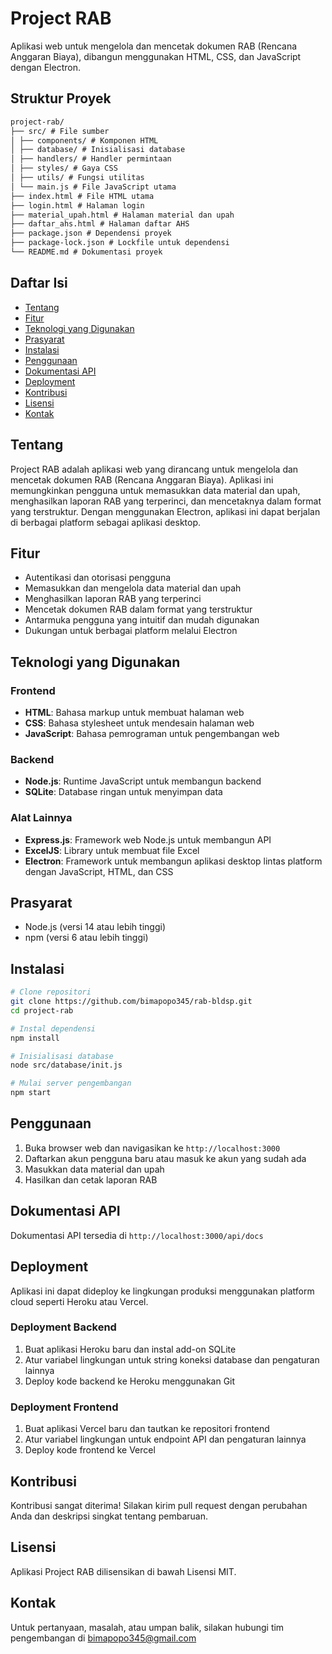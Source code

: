 # Project RAB

Aplikasi web untuk mengelola dan mencetak dokumen RAB (Rencana Anggaran Biaya), dibangun menggunakan HTML, CSS, dan JavaScript dengan Electron.

## Struktur Proyek

```markdown
project-rab/
├── src/ # File sumber
│ ├── components/ # Komponen HTML
│ ├── database/ # Inisialisasi database
│ ├── handlers/ # Handler permintaan
│ ├── styles/ # Gaya CSS
│ ├── utils/ # Fungsi utilitas
│ └── main.js # File JavaScript utama
├── index.html # File HTML utama
├── login.html # Halaman login
├── material_upah.html # Halaman material dan upah
├── daftar_ahs.html # Halaman daftar AHS
├── package.json # Dependensi proyek
├── package-lock.json # Lockfile untuk dependensi
└── README.md # Dokumentasi proyek
```

## Daftar Isi

- [Tentang](#tentang)
- [Fitur](#fitur)
- [Teknologi yang Digunakan](#teknologi-yang-digunakan)
- [Prasyarat](#prasyarat)
- [Instalasi](#instalasi)
- [Penggunaan](#penggunaan)
- [Dokumentasi API](#dokumentasi-api)
- [Deployment](#deployment)
- [Kontribusi](#kontribusi)
- [Lisensi](#lisensi)
- [Kontak](#kontak)

## Tentang

Project RAB adalah aplikasi web yang dirancang untuk mengelola dan mencetak dokumen RAB (Rencana Anggaran Biaya). Aplikasi ini memungkinkan pengguna untuk memasukkan data material dan upah, menghasilkan laporan RAB yang terperinci, dan mencetaknya dalam format yang terstruktur. Dengan menggunakan Electron, aplikasi ini dapat berjalan di berbagai platform sebagai aplikasi desktop.

## Fitur

- Autentikasi dan otorisasi pengguna
- Memasukkan dan mengelola data material dan upah
- Menghasilkan laporan RAB yang terperinci
- Mencetak dokumen RAB dalam format yang terstruktur
- Antarmuka pengguna yang intuitif dan mudah digunakan
- Dukungan untuk berbagai platform melalui Electron

## Teknologi yang Digunakan

### Frontend

- **HTML**: Bahasa markup untuk membuat halaman web
- **CSS**: Bahasa stylesheet untuk mendesain halaman web
- **JavaScript**: Bahasa pemrograman untuk pengembangan web

### Backend

- **Node.js**: Runtime JavaScript untuk membangun backend
- **SQLite**: Database ringan untuk menyimpan data

### Alat Lainnya

- **Express.js**: Framework web Node.js untuk membangun API
- **ExcelJS**: Library untuk membuat file Excel
- **Electron**: Framework untuk membangun aplikasi desktop lintas platform dengan JavaScript, HTML, dan CSS

## Prasyarat

- Node.js (versi 14 atau lebih tinggi)
- npm (versi 6 atau lebih tinggi)

## Instalasi

```bash
# Clone repositori
git clone https://github.com/bimapopo345/rab-bldsp.git
cd project-rab

# Instal dependensi
npm install

# Inisialisasi database
node src/database/init.js

# Mulai server pengembangan
npm start
```

## Penggunaan

1. Buka browser web dan navigasikan ke `http://localhost:3000`
2. Daftarkan akun pengguna baru atau masuk ke akun yang sudah ada
3. Masukkan data material dan upah
4. Hasilkan dan cetak laporan RAB

## Dokumentasi API

Dokumentasi API tersedia di `http://localhost:3000/api/docs`

## Deployment

Aplikasi ini dapat dideploy ke lingkungan produksi menggunakan platform cloud seperti Heroku atau Vercel.

### Deployment Backend

1. Buat aplikasi Heroku baru dan instal add-on SQLite
2. Atur variabel lingkungan untuk string koneksi database dan pengaturan lainnya
3. Deploy kode backend ke Heroku menggunakan Git

### Deployment Frontend

1. Buat aplikasi Vercel baru dan tautkan ke repositori frontend
2. Atur variabel lingkungan untuk endpoint API dan pengaturan lainnya
3. Deploy kode frontend ke Vercel

## Kontribusi

Kontribusi sangat diterima! Silakan kirim pull request dengan perubahan Anda dan deskripsi singkat tentang pembaruan.

## Lisensi

Aplikasi Project RAB dilisensikan di bawah Lisensi MIT.

## Kontak

Untuk pertanyaan, masalah, atau umpan balik, silakan hubungi tim pengembangan di [bimapopo345@gmail.com](mailto:bimapopo345@gmail.com)
